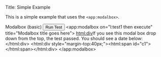 Title: Simple Example

This is a simple example that uses the `<app:modalbox>`.
	
Modalbox (basic)
	<input type="button" on="click then l:test1" value="Run Test"/>
	<app:modalbox on="l:test1 then execute" title="Modalbox title goes here">
		<html:div>If you see this modal box drop down from the top, the test passed. You should see a date below:</html:div>
		<html:div style="margin-top:40px;"><html:span id="c1"></html:span></html:div>
		<script>
			$('c1').innerHTML=new Date();
		</script>
	</app:modalbox>
    